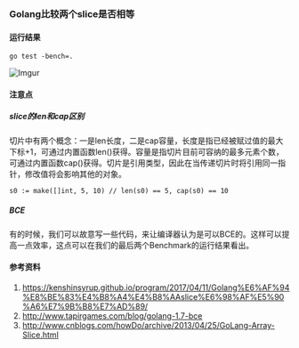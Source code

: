 ### Golang比较两个slice是否相等

#### 运行结果
`go test -bench=.`

![Imgur](http://i.imgur.com/5AIspfc.png)

#### 注意点
##### slice的len和cap区别
切片中有两个概念：一是len长度，二是cap容量，长度是指已经被赋过值的最大下标+1，可通过内置函数len()获得。容量是指切片目前可容纳的最多元素个数，可通过内置函数cap()获得。切片是引用类型，因此在当传递切片时将引用同一指针，修改值将会影响其他的对象。
```
s0 := make([]int, 5, 10) // len(s0) == 5, cap(s0) == 10
```

##### BCE
有的时候，我们可以故意写一些代码，来让编译器认为是可以BCE的。这样可以提高一点效率，这点可以在我们的最后两个Benchmark的运行结果看出。

#### 参考资料
1. https://kenshinsyrup.github.io/program/2017/04/11/Golang%E6%AF%94%E8%BE%83%E4%B8%A4%E4%B8%AAslice%E6%98%AF%E5%90%A6%E7%9B%B8%E7%AD%89/
2. http://www.tapirgames.com/blog/golang-1.7-bce
3. http://www.cnblogs.com/howDo/archive/2013/04/25/GoLang-Array-Slice.html